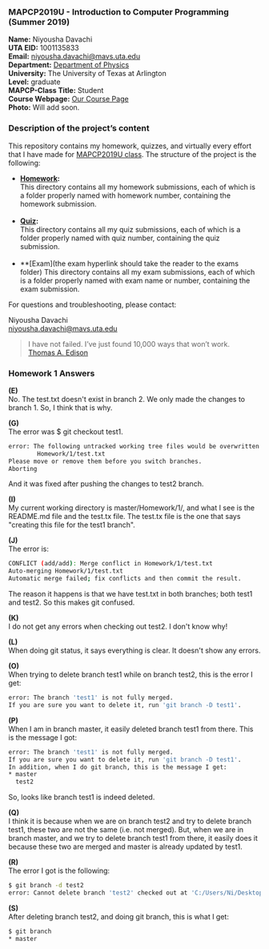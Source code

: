 ### MAPCP2019U - Introduction to Computer Programming (Summer 2019)    

**Name:** Niyousha Davachi  
**UTA EID:** 1001135833  
**Email:** <niyousha.davachi@mavs.uta.edu>  
**Department:** [Department of Physics](https://www.uta.edu/physics/)  
**University:** The University of Texas at Arlington  
**Level:** graduate  
**MAPCP-Class Title:** Student  
**Course Webpage:** [Our Course Page](https://www.cdslab.org/MAPCP2019U/)  
**Photo:** Will add soon.  

### Description of the project’s content

This repository contains my homework, quizzes, and virtually every effort that I have made for [MAPCP2019U class](https://www.cdslab.org/MAPCP2019U/). The structure of the project is the following:

* **[Homework](https://github.com/ni26/MAPCP2019U/tree/master/Homework):**    
    This directory contains all my homework submissions, each of which is a folder properly named with homework number, containing the homework submission.  
    <br>
* **[Quiz](https://github.com/ni26/MAPCP2019U/tree/master/Quiz):**  
    This directory contains all my quiz submissions, each of which is a folder properly named with quiz number, containing the quiz submission.  
    <br>
* **[Exam](the exam hyperlink should take the reader to the exams folder)
This directory contains all my exam submissions, each of which is a folder properly named with exam name or number, containing the exam submission.

For questions and troubleshooting, please contact:  

Niyousha Davachi  
niyousha.davachi@mavs.uta.edu

>I have not failed. I’ve just found 10,000 ways that won’t work.  
>[Thomas A. Edison](https://en.wikipedia.org/wiki/Thomas_Edison)

### Homework 1 Answers

**(E)**   
No. The test.txt doesn't exist in branch 2. We only made the changes to branch 1. So, I think that is why.

**(G)**   
The error was $ git checkout test1.  
```bash
error: The following untracked working tree files would be overwritten by checkout:
        Homework/1/test.txt
Please move or remove them before you switch branches.
Aborting
```
And it was fixed after pushing the changes to test2 branch.

**(I)**   
My current working directory is master/Homework/1/, and what I see is the README.md file and the test.tx file. The test.tx file is the one that says "creating this file for the test1 branch".

**(J)**   
The error is:  
```bash 
CONFLICT (add/add): Merge conflict in Homework/1/test.txt
Auto-merging Homework/1/test.txt
Automatic merge failed; fix conflicts and then commit the result.
```
The reason it happens is that we have test.txt in both branches; both test1 and test2. So this makes git confused.

**(K)**  
 I do not get any errors when checking out test2. I don't know why!

**(L)**  
When doing git status, it says everything is clear. It doesn't show any errors.

**(O)**   
When trying to delete branch test1 while on branch test2, this is the error I get:  
```bash 
error: The branch 'test1' is not fully merged.
If you are sure you want to delete it, run 'git branch -D test1'.
```

**(P)**   
When I am in branch master, it easily deleted branch test1 from there. This is the message I got:  
```bash
error: The branch 'test1' is not fully merged.
If you are sure you want to delete it, run 'git branch -D test1'.
In addition, when I do git branch, this is the message I get:
* master
  test2
```    
So, looks like branch test1 is indeed deleted.

**(Q)**  
I think it is because when we are on branch test2 and try to delete branch test1, these two are not the same (i.e. not merged). But, when we are in branch master, and we try to delete branch test1 from there, it easily does it because these two are merged and master is already updated by test1.

**(R)**   
The error I got is the following:  
```bash 
$ git branch -d test2
error: Cannot delete branch 'test2' checked out at 'C:/Users/Ni/Desktop/Git/MAPCP2019U'
```

**(S)**   
After deleting branch test2, and doing git branch, this is what I get:  
```bash
$ git branch
* master
```
